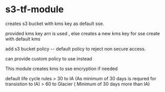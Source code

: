 # s3-tf-module
creates s3 bucket with kms key as default sse.

provided kms key arn is used , else creates a new kms key for sse
create with default kms

add s3 bucket policy -- default policy to reject non secure access.

can provide custom policy to use instead

This module creates kms to sse encryption if needed

default life cycle rules
     > 30 to IA (As minimum of 30 days is requred for transistion to IA)
     > 60 to Glacier ( Minimum of 30 days more than IA)
